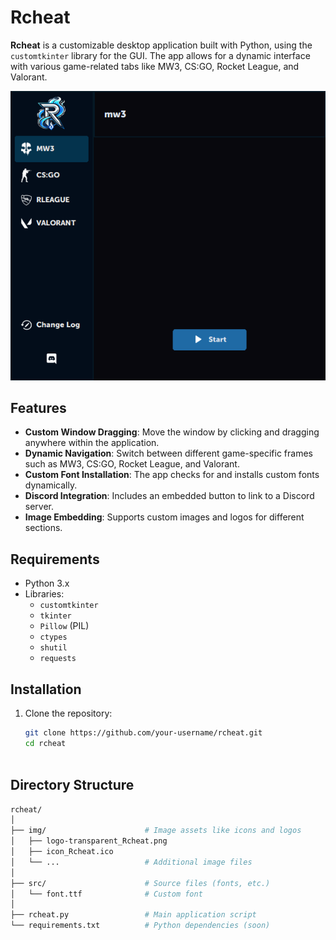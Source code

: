 # Rcheat

**Rcheat** is a customizable desktop application built with Python, using the `customtkinter` library for the GUI. The app allows for a dynamic interface with various game-related tabs like MW3, CS:GO, Rocket League, and Valorant. 

![Preview](img/preview/Preview1.png)


## Features

- **Custom Window Dragging**: Move the window by clicking and dragging anywhere within the application.
- **Dynamic Navigation**: Switch between different game-specific frames such as MW3, CS:GO, Rocket League, and Valorant.
- **Custom Font Installation**: The app checks for and installs custom fonts dynamically.
- **Discord Integration**: Includes an embedded button to link to a Discord server.
- **Image Embedding**: Supports custom images and logos for different sections.

## Requirements

- Python 3.x
- Libraries:
  - `customtkinter`
  - `tkinter`
  - `Pillow` (PIL)
  - `ctypes`
  - `shutil`
  - `requests`

## Installation

1. Clone the repository:
   ```bash
   git clone https://github.com/your-username/rcheat.git
   cd rcheat



## Directory Structure

```bash
rcheat/
│
├── img/                      # Image assets like icons and logos
│   ├── logo-transparent_Rcheat.png
│   ├── icon_Rcheat.ico
│   └── ...                   # Additional image files
│
├── src/                      # Source files (fonts, etc.)
│   └── font.ttf              # Custom font
│
├── rcheat.py                 # Main application script
└── requirements.txt          # Python dependencies (soon)



